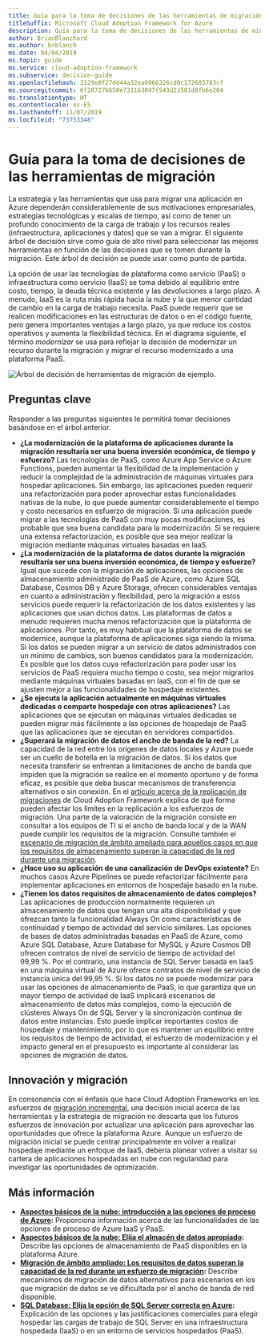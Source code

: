 ```yaml
---
title: Guía para la toma de decisiones de las herramientas de migración
titleSuffix: Microsoft Cloud Adoption Framework for Azure
description: Guía para la toma de decisiones de las herramientas de migración
author: BrianBlanchard
ms.author: brblanch
ms.date: 04/04/2019
ms.topic: guide
ms.service: cloud-adoption-framework
ms.subservice: decision-guide
ms.openlocfilehash: 2129e0f27dd44a32ea0966326cd0c172603783cf
ms.sourcegitcommit: 6f287276650e731163047f543d23581d8fb6e204
ms.translationtype: HT
ms.contentlocale: es-ES
ms.lasthandoff: 11/07/2019
ms.locfileid: "73753348"
---
```

# <a name="migration-tools-decision-guide"></a>Guía para la toma de decisiones de las herramientas de migración

La estrategia y las herramientas que usa para migrar una aplicación en Azure dependerán considerablemente de sus motivaciones empresariales, estrategias tecnológicas y escalas de tiempo, así como de tener un profundo conocimiento de la carga de trabajo y los recursos reales (infraestructura, aplicaciones y datos) que se van a migrar. El siguiente árbol de decisión sirve como guía de alto nivel para seleccionar las mejores herramientas en función de las decisiones que se tomen durante la migración. Este árbol de decisión se puede usar como punto de partida.

La opción de usar las tecnologías de plataforma como servicio (PaaS) o infraestructura como servicio (IaaS) se toma debido al equilibrio entre costo, tiempo, la deuda técnica existente y las devoluciones a largo plazo. A menudo, IaaS es la ruta más rápida hacia la nube y la que menor cantidad de cambio en la carga de trabajo necesita. PaaS puede requerir que se realicen modificaciones en las estructuras de datos o en el código fuente, pero genera importantes ventajas a largo plazo, ya que reduce los costos operativos y aumenta la flexibilidad técnica. En el diagrama siguiente, el término _modernizar_ se usa para reflejar la decisión de modernizar un recurso durante la migración y migrar el recurso modernizado a una plataforma PaaS.

![Árbol de decisión de herramientas de migración de ejemplo.](../../_images/migrate/migration-tools-decision-tree.png)

## <a name="key-questions"></a>Preguntas clave

Responder a las preguntas siguientes le permitirá tomar decisiones basándose en el árbol anterior.

- **¿La modernización de la plataforma de aplicaciones durante la migración resultaría ser una buena inversión económica, de tiempo y esfuerzo?** Las tecnologías de PaaS, como Azure App Service o Azure Functions, pueden aumentar la flexibilidad de la implementación y reducir la complejidad de la administración de máquinas virtuales para hospedar aplicaciones. Sin embargo, las aplicaciones pueden requerir una refactorización para poder aprovechar estas funcionalidades nativas de la nube, lo que puede aumentar considerablemente el tiempo y costo necesarios en esfuerzo de migración. Si una aplicación puede migrar a las tecnologías de PaaS con muy pocas modificaciones, es probable que sea buena candidata para la modernización. Si se requiere una extensa refactorización, es posible que sea mejor realizar la migración mediante máquinas virtuales basadas en IaaS.
- **¿La modernización de la plataforma de datos durante la migración resultaría ser una buena inversión económica, de tiempo y esfuerzo?** Igual que sucede con la migración de aplicaciones, las opciones de almacenamiento administrado de PaaS de Azure, como Azure SQL Database, Cosmos DB y Azure Storage, ofrecen considerables ventajas en cuanto a administración y flexibilidad, pero la migración a estos servicios puede requerir la refactorización de los datos existentes y las aplicaciones que usan dichos datos. Las plataformas de datos a menudo requieren mucha menos refactorización que la plataforma de aplicaciones. Por tanto, es muy habitual que la plataforma de datos se modernice, aunque la plataforma de aplicaciones siga siendo la misma. Si los datos se pueden migrar a un servicio de datos administrados con un mínimo de cambios, son buenos candidatos para la modernización. Es posible que los datos cuya refactorización para poder usar los servicios de PaaS requiera mucho tiempo o costo, sea mejor migrarlos mediante máquinas virtuales basadas en IaaS, con el fin de que se ajusten mejor a las funcionalidades de hospedaje existentes.
- **¿Se ejecuta la aplicación actualmente en máquinas virtuales dedicadas o comparte hospedaje con otras aplicaciones?** Las aplicaciones que se ejecutan en máquinas virtuales dedicadas se pueden migrar más fácilmente a las opciones de hospedaje de PaaS que las aplicaciones que se ejecutan en servidores compartidos.
- **¿Superará la migración de datos el ancho de banda de la red?** La capacidad de la red entre los orígenes de datos locales y Azure puede ser un cuello de botella en la migración de datos. Si los datos que necesita transferir se enfrentan a limitaciones de ancho de banda que impiden que la migración se realice en el momento oportuno y de forma eficaz, es posible que deba buscar mecanismos de transferencia alternativos o sin conexión. En el [artículo acerca de la replicación de migraciones](../../migrate/migration-considerations/migrate/replicate.md#replication-risks---physics-of-replication) de Cloud Adoption Framework explica de qué forma pueden afectar los límites en la replicación a los esfuerzos de migración. Una parte de la valoración de la migración consiste en consultar a los equipos de TI si el ancho de banda local y de la WAN puede cumplir los requisitos de la migración. Consulte también el [escenario de migración de ámbito ampliado para aquellos casos en que los requisitos de almacenamiento superan la capacidad de la red durante una migración](../../migrate/expanded-scope/network-capacity-exceeded.md#suggested-prerequisites).
- **¿Hace uso su aplicación de una canalización de DevOps existente?** En muchos casos Azure Pipelines se puede refactorizar fácilmente para implementar aplicaciones en entornos de hospedaje basado en la nube.
- **¿Tienen los datos requisitos de almacenamiento de datos complejos?** Las aplicaciones de producción normalmente requieren un almacenamiento de datos que tengan una alta disponibilidad y que ofrezcan tanto la funcionalidad Always On como características de continuidad y tiempo de actividad del servicio similares. Las opciones de bases de datos administradas basadas en PaaS de Azure, como Azure SQL Database, Azure Database for MySQL y Azure Cosmos DB ofrecen contratos de nivel de servicio de tiempo de actividad del 99,99 %. Por el contrario, una instancia de SQL Server basada en IaaS en una máquina virtual de Azure ofrece contratos de nivel de servicio de instancia única del 99,95 %. Si los datos no se puede modernizar para usar las opciones de almacenamiento de PaaS, lo que garantiza que un mayor tiempo de actividad de IaaS implicará escenarios de almacenamiento de datos más complejos, como la ejecución de clústeres Always On de SQL Server y la sincronización continua de datos entre instancias. Esto puede implicar importantes costos de hospedaje y mantenimiento, por lo que es mantener un equilibrio entre los requisitos de tiempo de actividad, el esfuerzo de modernización y el impacto general en el presupuesto es importante al considerar las opciones de migración de datos.

## <a name="innovation-and-migration"></a>Innovación y migración

En consonancia con el énfasis que hace Cloud Adoption Frameworks en los esfuerzos de [migración incremental](../../migrate/index.md#migration-implementation), una decisión inicial acerca de las herramientas y la estrategia de migración no descarta que los futuros esfuerzos de innovación por actualizar una aplicación para aprovechar las oportunidades que ofrece la plataforma Azure. Aunque un esfuerzo de migración inicial se puede centrar principalmente en volver a realizar hospedaje mediante un enfoque de IaaS, debería planear volver a visitar su cartera de aplicaciones hospedadas en nube con regularidad para investigar las oportunidades de optimización.

## <a name="learn-more"></a>Más información

- **[Aspectos básicos de la nube: introducción a las opciones de proceso de Azure](https://docs.microsoft.com/azure/architecture/guide/technology-choices/compute-overview):** Proporciona información acerca de las funcionalidades de las opciones de proceso de Azure IaaS y PaaS.
- **[Aspectos básicos de la nube: Elija el almacén de datos apropiado](https://docs.microsoft.com/azure/architecture/guide/technology-choices/data-store-overview):** Describe las opciones de almacenamiento de PaaS disponibles en la plataforma Azure.
- **[Migración de ámbito ampliado: Los requisitos de datos superan la capacidad de la red durante un esfuerzo de migración](../../migrate/expanded-scope/network-capacity-exceeded.md):** Describe mecanismos de migración de datos alternativos para escenarios en los que migración de datos se ve dificultada por el ancho de banda de red disponible.
- **[SQL Database: Elija la opción de SQL Server correcta en Azure](https://docs.microsoft.com/azure/sql-database/sql-database-paas-vs-sql-server-iaas#business-motivations-for-choosing-databases-managed-instances-or-sql-virtual-machines):** Explicación de las opciones y las justificaciones comerciales para elegir hospedar las cargas de trabajo de SQL Server en una infraestructura hospedada (IaaS) o en un entorno de servicios hospedados (PaaS).
